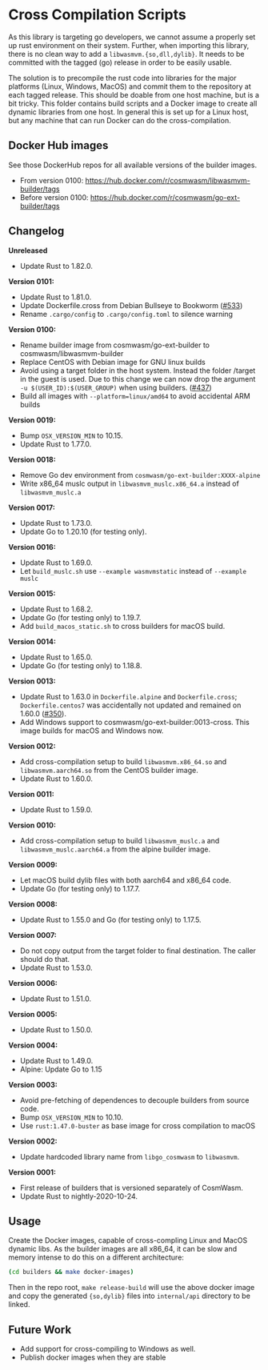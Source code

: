 # Cross Compilation Scripts

As this library is targeting go developers, we cannot assume a properly set up
rust environment on their system. Further, when importing this library, there is
no clean way to add a `libwasmvm.{so,dll,dylib}`. It needs to be committed with
the tagged (go) release in order to be easily usable.

The solution is to precompile the rust code into libraries for the major
platforms (Linux, Windows, MacOS) and commit them to the repository at each
tagged release. This should be doable from one host machine, but is a bit
tricky. This folder contains build scripts and a Docker image to create all
dynamic libraries from one host. In general this is set up for a Linux host, but
any machine that can run Docker can do the cross-compilation.

## Docker Hub images

See those DockerHub repos for all available versions of the builder images.

- From version 0100: https://hub.docker.com/r/cosmwasm/libwasmvm-builder/tags
- Before version 0100: https://hub.docker.com/r/cosmwasm/go-ext-builder/tags

## Changelog

**Unreleased**

- Update Rust to 1.82.0.

**Version 0101:**

- Update Rust to 1.81.0.
- Update Dockerfile.cross from Debian Bullseye to Bookworm ([#533])
- Rename `.cargo/config` to `.cargo/config.toml` to silence warning

[#533]: https://github.com/CosmWasm/wasmvm/issues/533

**Version 0100:**

- Rename builder image from cosmwasm/go-ext-builder to
  cosmwasm/libwasmvm-builder
- Replace CentOS with Debian image for GNU linux builds
- Avoid using a target folder in the host system. Instead the folder /target in
  the guest is used. Due to this change we can now drop the argument
  `-u $(USER_ID):$(USER_GROUP)` when using builders. ([#437])
- Build all images with `--platform=linux/amd64` to avoid accidental ARM builds

[#437]: https://github.com/CosmWasm/wasmvm/issues/437

**Version 0019:**

- Bump `OSX_VERSION_MIN` to 10.15.
- Update Rust to 1.77.0.

**Version 0018:**

- Remove Go dev environment from `cosmwasm/go-ext-builder:XXXX-alpine`
- Write x86_64 muslc output in `libwasmvm_muslc.x86_64.a` instead of
  `libwasmvm_muslc.a`

**Version 0017:**

- Update Rust to 1.73.0.
- Update Go to 1.20.10 (for testing only).

**Version 0016:**

- Update Rust to 1.69.0.
- Let `build_muslc.sh` use `--example wasmvmstatic` instead of `--example muslc`

**Version 0015:**

- Update Rust to 1.68.2.
- Update Go (for testing only) to 1.19.7.
- Add `build_macos_static.sh` to cross builders for macOS build.

**Version 0014:**

- Update Rust to 1.65.0.
- Update Go (for testing only) to 1.18.8.

**Version 0013:**

- Update Rust to 1.63.0 in `Dockerfile.alpine` and `Dockerfile.cross`;
  `Dockerfile.centos7` was accidentally not updated and remained on 1.60.0
  ([#350]).
- Add Windows support to cosmwasm/go-ext-builder:0013-cross. This image builds
  for macOS and Windows now.

[#350]: https://github.com/CosmWasm/wasmvm/pull/350

**Version 0012:**

- Add cross-compilation setup to build `libwasmvm.x86_64.so` and
  `libwasmvm.aarch64.so` from the CentOS builder image.
- Update Rust to 1.60.0.

**Version 0011:**

- Update Rust to 1.59.0.

**Version 0010:**

- Add cross-compilation setup to build `libwasmvm_muslc.a` and
  `libwasmvm_muslc.aarch64.a` from the alpine builder image.

**Version 0009:**

- Let macOS build dylib files with both aarch64 and x86_64 code.
- Update Go (for testing only) to 1.17.7.

**Version 0008:**

- Update Rust to 1.55.0 and Go (for testing only) to 1.17.5.

**Version 0007:**

- Do not copy output from the target folder to final destination. The caller
  should do that.
- Update Rust to 1.53.0.

**Version 0006:**

- Update Rust to 1.51.0.

**Version 0005:**

- Update Rust to 1.50.0.

**Version 0004:**

- Update Rust to 1.49.0.
- Alpine: Update Go to 1.15

**Version 0003:**

- Avoid pre-fetching of dependences to decouple builders from source code.
- Bump `OSX_VERSION_MIN` to 10.10.
- Use `rust:1.47.0-buster` as base image for cross compilation to macOS

**Version 0002:**

- Update hardcoded library name from `libgo_cosmwasm` to `libwasmvm`.

**Version 0001:**

- First release of builders that is versioned separately of CosmWasm.
- Update Rust to nightly-2020-10-24.

## Usage

Create the Docker images, capable of cross-compling Linux and MacOS dynamic
libs. As the builder images are all x86_64, it can be slow and memory intense to
do this on a different architecture:

```sh
(cd builders && make docker-images)
```

Then in the repo root, `make release-build` will use the above docker image and
copy the generated `{so,dylib}` files into `internal/api` directory to be
linked.

## Future Work

- Add support for cross-compiling to Windows as well.
- Publish docker images when they are stable
